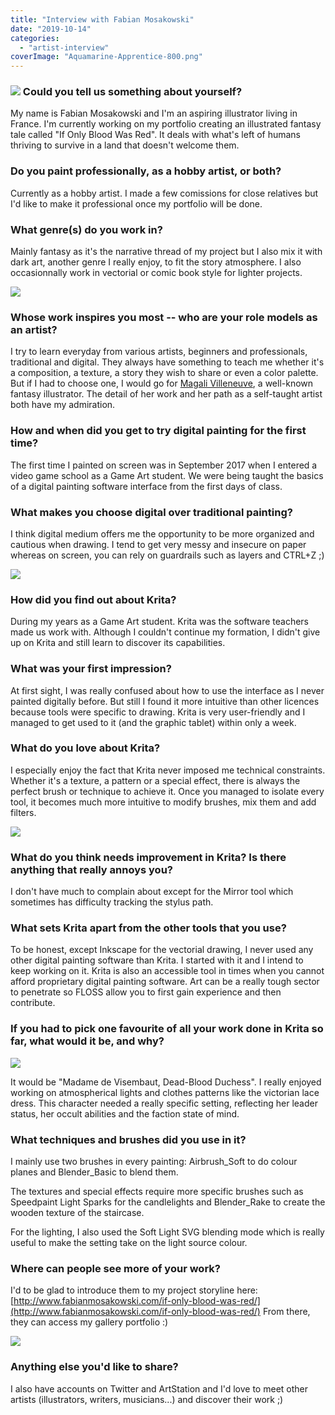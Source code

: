 ```yaml
---
title: "Interview with Fabian Mosakowski"
date: "2019-10-14"
categories: 
  - "artist-interview"
coverImage: "Aquamarine-Apprentice-800.png"
---
```


### ![](/images/posts/2019/Aquamarine-Apprentice-800.png) Could you tell us something about yourself?

My name is Fabian Mosakowski and I'm an aspiring illustrator living in France. I'm currently working on my portfolio creating an illustrated fantasy tale called "If Only Blood Was Red". It deals with what's left of humans thriving to survive in a land that doesn't welcome them.

### Do you paint professionally, as a hobby artist, or both?

Currently as a hobby artist. I made a few comissions for close relatives but I'd like to make it professional once my portfolio will be done.

### What genre(s) do you work in?

Mainly fantasy as it's the narrative thread of my project but I also mix it with dark art, another genre I really enjoy, to fit the story atmosphere. I also occasionnally work in vectorial or comic book style for lighter projects.

![](/images/posts/2019/Miniature-Franck-800.png)

### Whose work inspires you most -- who are your role models as an artist?

I try to learn everyday from various artists, beginners and professionals, traditional and digital. They always have something to teach me whether it's a composition, a texture, a story they wish to share or even a color palette. But if I had to choose one, I would go for [Magali Villeneuve](http://www.magali-villeneuve.com), a well-known fantasy illustrator. The detail of her work and her path as a self-taught artist both have my admiration.

### How and when did you get to try digital painting for the first time?

The first time I painted on screen was in September 2017 when I entered a video game school as a Game Art student. We were being taught the basics of a digital painting software interface from the first days of class.

### What makes you choose digital over traditional painting?

I think digital medium offers me the opportunity to be more organized and cautious when drawing. I tend to get very messy and insecure on paper whereas on screen, you can rely on guardrails such as layers and CTRL+Z ;)

![](/images/posts/2019/Temple-Appeaser-800.png)

### How did you find out about Krita?

During my years as a Game Art student. Krita was the software teachers made us work with. Although I couldn't continue my formation, I didn't give up on Krita and still learn to discover its capabilities.

### What was your first impression?

At first sight, I was really confused about how to use the interface as I never painted digitally before. But still I found it more intuitive than other licences because tools were specific to drawing. Krita is very user-friendly and I managed to get used to it (and the graphic tablet) within only a week.

### What do you love about Krita?

I especially enjoy the fact that Krita never imposed me technical constraints. Whether it's a texture, a pattern or a special effect, there is always the perfect brush or technique to achieve it. Once you managed to isolate every tool, it becomes much more intuitive to modify brushes, mix them and add filters.

![](/images/posts/2019/Officer-Jennett-800.png)

### What do you think needs improvement in Krita? Is there anything that really annoys you?

I don't have much to complain about except for the Mirror tool which sometimes has difficulty tracking the stylus path.

### What sets Krita apart from the other tools that you use?

To be honest, except Inkscape for the vectorial drawing, I never used any other digital painting software than Krita. I started with it and I intend to keep working on it. Krita is also an accessible tool in times when you cannot afford proprietary digital painting software. Art can be a really tough sector to penetrate so FLOSS allow you to first gain experience and then contribute.

### If you had to pick one favourite of all your work done in Krita so far, what would it be, and why?

![](/images/posts/2019/Dead-Blood-Duchess-800.png)

It would be "Madame de Visembaut, Dead-Blood Duchess". I really enjoyed working on atmospherical lights and clothes patterns like the victorian lace dress. This character needed a really specific setting, reflecting her leader status, her occult abilities and the faction state of mind.

### What techniques and brushes did you use in it?

I mainly use two brushes in every painting: Airbrush_Soft to do colour planes and Blender_Basic to blend them.

The textures and special effects require more specific brushes such as Speedpaint Light Sparks for the candlelights and Blender_Rake to create the wooden texture of the staircase.

For the lighting, I also used the Soft Light SVG blending mode which is really useful to make the setting take on the light source colour.

### Where can people see more of your work?

I'd to be glad to introduce them to my project storyline here: [http://www.fabianmosakowski.com/if-only-blood-was-red/](http://www.fabianmosakowski.com/if-only-blood-was-red/) From there, they can access my gallery portfolio :)

![](/images/posts/2019/Scorched-Blade-of-the-Firecoast-800.png)

### Anything else you'd like to share?

I also have accounts on Twitter and ArtStation and I'd love to meet other artists (illustrators, writers, musicians...) and discover their work ;)
